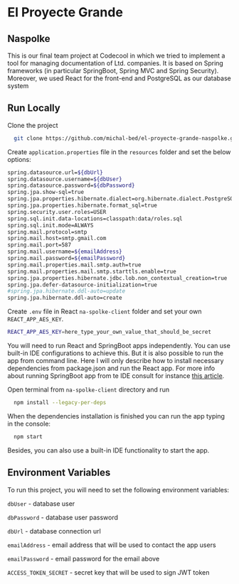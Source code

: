 # El Proyecte Grande

## Naspolke

This is our final team project at Codecool in which we tried to implement a tool for
managing documentation of Ltd. companies. It is based on Spring frameworks (in
particular SpringBoot, Spring MVC and Spring Security). Moreover, we used React for the
front-end and PostgreSQL as our database system


## Run Locally

Clone the project

```bash
  git clone https://github.com/michal-bed/el-proyecte-grande-naspolke.git
```

Create `application.properties` file in the `resources` folder and set the below options:

```bash
spring.datasource.url=${dbUrl}
spring.datasource.username=${dbUser}
spring.datasource.password=${dbPassword}
spring.jpa.show-sql=true
spring.jpa.properties.hibernate.dialect=org.hibernate.dialect.PostgreSQLDialect
spring.jpa.properties.hibernate.format_sql=true
spring.security.user.roles=USER
spring.sql.init.data-locations=classpath:data/roles.sql
spring.sql.init.mode=ALWAYS
spring.mail.protocol=smtp
spring.mail.host=smtp.gmail.com
spring.mail.port=587
spring.mail.username=${emailAddress}
spring.mail.password=${emailPassword}
spring.mail.properties.mail.smtp.auth=true
spring.mail.properties.mail.smtp.starttls.enable=true
spring.jpa.properties.hibernate.jdbc.lob.non_contextual_creation=true
spring.jpa.defer-datasource-initialization=true
#spring.jpa.hibernate.ddl-auto=update
spring.jpa.hibernate.ddl-auto=create
```

Create `.env` file in React `na-spolke-client` folder and set your own `REACT_APP_AES_KEY`.

```bash
REACT_APP_AES_KEY=here_type_your_own_value_that_should_be_secret
```

You will need to run React and SpringBoot apps independently. You can use built-in IDE configurations to achieve this. But it is also possible to run the app from command line. Here I will only describe how to install necessary dependencies from package.json and run the React app. For more info about running SpringBoot app from te IDE consult for instance [this article](https://www.geeksforgeeks.org/how-to-run-spring-boot-application/).


Open terminal from `na-spolke-client` directory and run
```bash
  npm install --legacy-per-deps
```

When the dependencies installation is finished you can run the app typing in the console:
```bash
  npm start
```
Besides, you can also use a built-in IDE functionality to start the app.




## Environment Variables

To run this project, you will need to set the following environment variables:

`dbUser` - database user

`dbPassword` - database user password

`dbUrl` - database connection url

`emailAddress` - email address that will be used to contact the app users

`emailPassword` - email password for the email above

`ACCESS_TOKEN_SECRET` - secret key that will be used to sign JWT token


